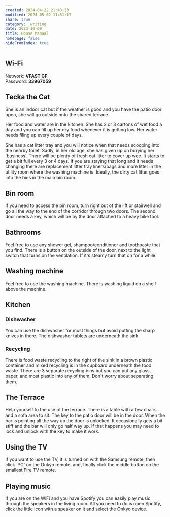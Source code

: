 ```yaml
---
created: 2024-04-22 21:43:23
modified: 2024-05-02 11:51:17
share: true
category: _writing
date: 2023-10-09
title: House Manual
homepage: false
hideFromIndex: true
---
```


## Wi-Fi
Network: **VFAST GF**  
Password: **33967059**

## Tecka the Cat
 She is an indoor cat but if the weather is good and you have the patio door open, she will go outside onto the shared terrace. 
 
 Her food and water are in the kitchen. She has 2 or 3 cartons of wet food a day and you can fill up her dry food whenever it is getting low. Her water needs filing up every couple of days. 
 
 She has a cat litter tray and you will notice when that needs scooping into the nearby toilet. Sadly, in her old age, she has given up on burying her 'business'. There will be plenty of fresh cat litter to cover up wee. It starts to get a bit full every 3 or 4 days. If you are staying that long and it needs changing there are replacement litter tray liners/bags and more litter in the utility room where the washing machine is. Ideally, the dirty cat litter goes into the bins in the main bin room. 
## Bin room
 If you need to access the bin room, turn right out of the lift or stairwell and go all the way to the end of the corridor through two doors. The second door needs a key, which will be by the door attached to a heavy bike tool.  
## Bathrooms
Feel free to use any shower gel, shampoo/conditioner and toothpaste that you find. There is a button on the outside of the door, next to the light switch that turns on the ventilation. If it's steamy turn that on for a while. 
## Washing machine
Feel free to use the washing machine. There is washing liquid on a shelf above the machine.
## Kitchen

### Dishwasher
You can use the dishwasher for most things but avoid putting the sharp knives in there. The dishwasher tablets are underneath the sink. 
### Recycling
There is food waste recycling to the right of the sink in a brown plastic container and mixed recycling is in the cupboard underneath the food waste. There are 3 separate recycling bins but you can put any glass, paper, and most plastic into any of them. Don't worry about separating them. 
## The Terrace
Help yourself to the use of the terrace. There is a table with a few chairs and a sofa area to sit. The key to the patio door will be in the door. When the bar is pointing all the way up the door is unlocked. It occasionally gets a bit stiff and the bar will only go half way up. If that happens you may need to lock and unlock with the key to make it work.  
## Using the TV
If you want to use the TV, it is turned on with the Samsung remote, then click 'PC' on the Onkyo remote, and, finally click the middle button on the smallest Fire TV remote.

## Playing music
If you are on the WiFi and you have Spotify you can easily play music through the speakers in the living room. All you need to do is open Spotify, click the little icon with a speaker on it and select the Onkyo device.  